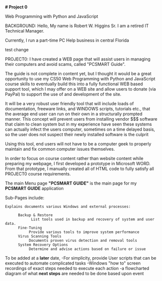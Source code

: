 **# Project 0**

Web Programming with Python and JavaScript


BACKGROUND:
Hello, My name is Robert W. Higgins Sr.   I am a retired IT Technical Manager.

Currently, I run a part-time PC Help business in central Florida

test change

PROJECT0:
I have created a WEB page that will assist users in managing their computers and avoid scams, called "PCSMART Guide".

The guide is not complete in content yet, but I thought it would be a great opportunity to use my CS50 Web Programming with Python and JavaScript course skills to eventually build this into a fully functional WEB based support tool, which I may offer on a WEB site and allow users to donate (via PayPal) to support the use of and development of the site.

It will be a very robust user friendly tool that will include loads of documentation, freeware links, and WINDOWS scripts, tutorials etc., that the average end user can run on their own in a structurally prompted manner.  This concept will prevent users from installing vendor $$$ software that claim to clean system but in my experience have seen these systems can actually infect the users computer, sometimes on a time delayed basis, so the user does not suspect their newly installed software is the culprit

Using this tool, end users will not have to be a computer geek to properly maintain and fix common computer issues themselves.

In order to focus on course content rather than website content while preparing my webpage, I first developed a prototype in Microsoft WORD.
From that prototype, I manually created all of HTML code to fully satisfy all PROJECT0 course requirements.

The main Menu page  **"PCSMART GUIDE"** is the main page for my **PCSMART GUIDE** application


Sub-Pages include:

    Explains documents various Windows and external processes:

          Backup & Restore
                List tools used in backup and recovery of system and user data.
          Fine-Tuning
               Provide various tools to improve system performance
          Virus Scanning Tools
               Documents proven virus detection and removal tools
          System Recovery Options
               Determine and advise actions based on failure or issue

   To be added at a **later** date,
         -For simplicity, provide User scripts that can be executed to automate complicated tasks
         -Windows "how to" screen recordings of exact steps needed to execute each action
         -a flowcharted diagram of what **next steps** are needed to be done based upon event
